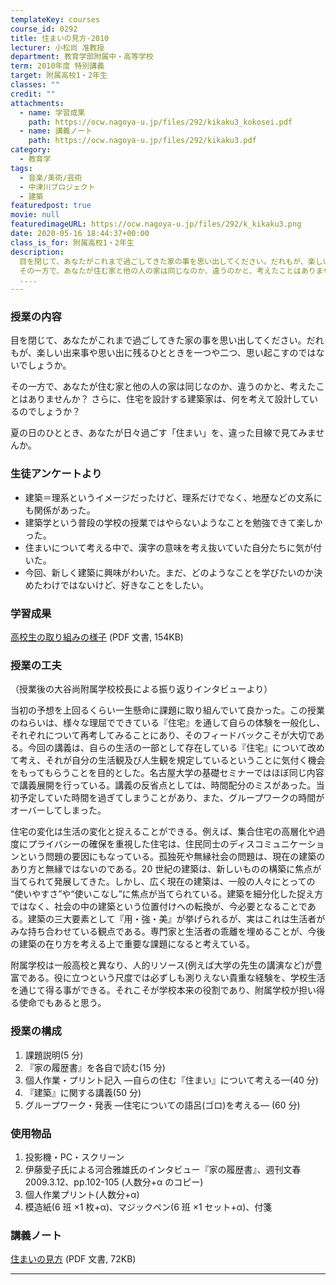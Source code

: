 ```yaml
---
templateKey: courses
course_id: 0292
title: 住まいの見方-2010
lecturer: 小松尚 准教授
department: 教育学部附属中・高等学校
term: 2010年度 特別講義
target: 附属高校1・2年生
classes: ""
credit: ""
attachments:
  - name: 学習成果
    path: https://ocw.nagoya-u.jp/files/292/kikaku3_kokosei.pdf
  - name: 講義ノート
    path: https://ocw.nagoya-u.jp/files/292/kikaku3.pdf
category:
  - 教育学
tags:
  - 音楽/美術/芸術
  - 中津川プロジェクト
  - 建築
featuredpost: true
movie: null
featuredimageURL: https://ocw.nagoya-u.jp/files/292/k_kikaku3.png
date: 2020-05-16 18:44:37+00:00
class_is_for: 附属高校1・2年生
description:
  目を閉じて、あなたがこれまで過ごしてきた家の事を思い出してください。だれもが、楽しい出来事や思い出に残るひとときを一つや二つ、思い起こすのではないでしょうか。
  その一方で、あなたが住む家と他の人の家は同じなのか、違うのかと、考えたことはありませんか？ さらに、住宅を設計する建築家は、何を考えて設計しているのでしょうか？夏の日のひととき、あなたが日々過ごす「住まい」を、違った目線で見てみませ
  ....
---
```


### 授業の内容

目を閉じて、あなたがこれまで過ごしてきた家の事を思い出してください。だれもが、楽しい出来事や思い出に残るひとときを一つや二つ、思い起こすのではないでしょうか。

その一方で、あなたが住む家と他の人の家は同じなのか、違うのかと、考えたことはありませんか？ さらに、住宅を設計する建築家は、何を考えて設計しているのでしょうか？

夏の日のひととき、あなたが日々過ごす「住まい」を、違った目線で見てみませんか。

### 生徒アンケートより

- 建築＝理系というイメージだったけど、理系だけでなく、地歴などの文系にも関係があった。
- 建築学という普段の学校の授業ではやらないようなことを勉強できて楽しかった。
- 住まいについて考える中で、漢字の意味を考え抜いていた自分たちに気が付いた。
- 今回、新しく建築に興味がわいた。まだ、どのようなことを学びたいのか決めたわけではないけど、好きなことをしたい。

### 学習成果

[高校生の取り組みの様子](https://ocw.nagoya-u.jp/files/292/kikaku3_kokosei.pdf) (PDF 文書, 154KB)

### 授業の工夫

（授業後の大谷尚附属学校校長による振り返りインタビューより）

当初の予想を上回るくらい一生懸命に課題に取り組んでいて良かった。この授業のねらいは、様々な理屈でできている『住宅』を通して自らの体験を一般化し、それぞれについて再考してみることにあり、そのフィードバックこそが大切である。今回の講義は、自らの生活の一部として存在している『住宅』について改めて考え、それが自分の生活観及び人生観を規定しているということに気付く機会をもってもらうことを目的とした。名古屋大学の基礎セミナーではほぼ同じ内容で講義展開を行っている。講義の反省点としては、時間配分のミスがあった。当初予定していた時間を過ぎてしまうことがあり、また、グループワークの時間がオーバーしてしまった。

住宅の変化は生活の変化と捉えることができる。例えば、集合住宅の高層化や過度にプライバシーの確保を重視した住宅は、住民同士のディスコミュニケーションという問題の要因にもなっている。孤独死や無縁社会の問題は、現在の建築のあり方と無縁ではないのである。20 世紀の建築は、新しいものの構築に焦点が当てられて発展してきた。しかし、広く現在の建築は、一般の人々にとっての “使いやすさ”や“使いこなし”に焦点が当てられている。建築を細分化した捉え方ではなく、社会の中の建築という位置付けへの転換が、今必要となることである。建築の三大要素として『用・強・美』が挙げられるが、実はこれは生活者がみな持ち合わせている観点である。専門家と生活者の乖離を埋めることが、今後の建築の在り方を考える上で重要な課題になると考えている。

附属学校は一般高校と異なり、人的リソース(例えば大学の先生の講演など)が豊富である。役に立つという尺度では必ずしも測りえない貴重な経験を、学校生活を通じて得る事ができる。それこそが学校本来の役割であり、附属学校が担い得る使命でもあると思う。

### 授業の構成

1.  課題説明(5 分)
2.  『家の履歴書』を各自で読む(15 分)
3.  個人作業・プリント記入 —自らの住む『住まい』について考える—(40 分)
4.  『建築』に関する講義(50 分)
5.  グループワーク・発表 —住宅についての語呂(ゴロ)を考える— (60 分)

### 使用物品

1.  投影機・PC・スクリーン
2.  伊藤愛子氏による河合雅雄氏のインタビュー『家の履歴書』、週刊文春 2009.3.12、pp.102-105 (人数分+α のコピー)
3.  個人作業プリント(人数分+α)
4.  模造紙(6 班 ×1 枚+α)、マジックペン(6 班 ×1 セット+α)、付箋

### 講義ノート

[住まいの見方](https://ocw.nagoya-u.jp/files/292/kikaku3.pdf) (PDF 文書, 72KB)

---
